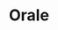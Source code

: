 ---
title: Orale
category: blog
lat: 47.60293
lng: -122.30843
image: https://s3-us-west-2.amazonaws.com/travels2013/2014-01-04 00:07:06 PST.jpg
observation: 20140104000706PST
---